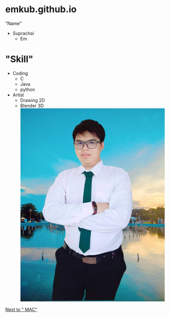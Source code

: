 # emkub.github.io
"Name"
- Suprachai
   - Em
# "Skill"
- Coding
   - C
   - Java
   - python
- Artist
     - Drawing 2D
     - Blender 3D
![Emkub](img/EM_studet.jpg)

[Next to " MAC" ]()
